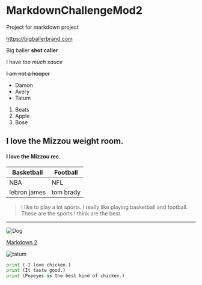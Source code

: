 # MarkdownChallengeMod2
Project for markdown project

<https://bigballerbrand.com>

Big baller **shot caller**

I have *too much sauce*

~~I am not a hooper~~

- Damon
- Avery
- Tatum

1. Beats
2. Apple
3. Bose

## I love the Mizzou weight room.

#### I love the Mizzou rec.

| Basketball | Football |
| ------- | ----- |
| NBA | NFL |
| lebron james | tom brady |

> I like to play a lot sports.
> I really like playing basketball and football.
> These are the sports I think are the best.
______________________________________________________________________________

![Dog](https://boygeniusreport.files.wordpress.com/2016/11/puppy-dog.jpg?quality=98&strip=all)

[Markdown 2](markdown2.md)

![tatum](https://cdn.nba.net/nba-drupal-prod/styles/landscape_2090w/s3/2017-08/jayson-tatum-portrait.jpg?itok=uLuckB1A.jpg)

``` python
print ( I love chicken.)
print (It taste good.)
print (Popeyes is the best kind of chicken.)
```


